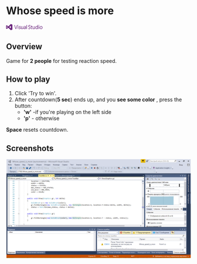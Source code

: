 # Whose speed is more
<img src="images/vs.png" width="20%"/>

## Overview
Game for **2 people** for testing reaction speed.

## How to play
1. Click 'Try to win'.
2. After countdown(**5 sec**) ends up, and you **see some color** , press the button:
	* **'w'** -if you're playing on the left side
	* **'p'** - otherwise

**Space** resets countdown.
## Screenshots
<img src="images/test.gif"/>
